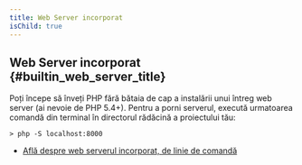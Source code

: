 ```yaml
---
title: Web Server incorporat
isChild: true
---
```


## Web Server incorporat {#builtin_web_server_title}

Poți începe să înveți PHP fără bătaia de cap a instalării unui întreg web server
(ai nevoie de PHP 5.4+). Pentru a porni serverul, execută urmatoarea comandă
din terminal în directorul rădăcină a proiectului tău:

    > php -S localhost:8000

* [Află despre web serverul incorporat, de linie de comandă][cli-server]

[cli-server]: http://www.php.net/manual/ro/features.commandline.webserver.php
